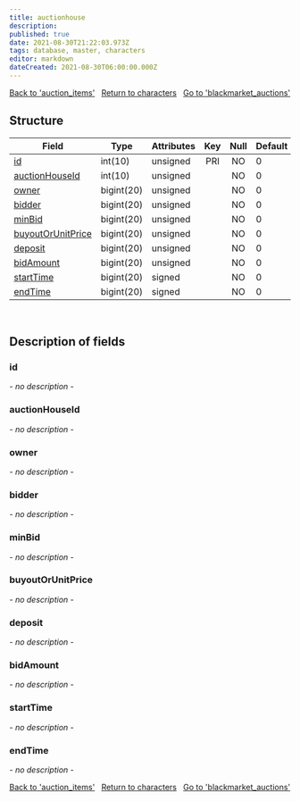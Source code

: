 ```yaml
---
title: auctionhouse
description: 
published: true
date: 2021-08-30T21:22:03.973Z
tags: database, master, characters
editor: markdown
dateCreated: 2021-08-30T06:00:00.000Z
---
```


<a href="https://dev.trinitycore.info/en/database/master/characters/auction_items" class="mt-5 v-btn v-btn--depressed v-btn--flat v-btn--outlined theme--light v-size--default darkblue--text text--lighten-3"><span class="v-btn__content"><i aria-hidden="true" class="v-icon notranslate v-icon--left mdi mdi-arrow-left theme--light"></i><span>Back to 'auction_items'</span></span></a>&nbsp;&nbsp;&nbsp;<a href="https://dev.trinitycore.info/en/database/master/characters/home" class="mt-5 v-btn v-btn--depressed v-btn--flat v-btn--outlined theme--light v-size--default darkblue--text text--lighten-3"><span class="v-btn__content"><i aria-hidden="true" class="v-icon notranslate v-icon--left mdi mdi-home-outline theme--light"></i><span>Return to characters</span></span></a>&nbsp;&nbsp;&nbsp;<a href="https://dev.trinitycore.info/en/database/master/characters/blackmarket_auctions" class="mt-5 v-btn v-btn--depressed v-btn--flat v-btn--outlined theme--light v-size--default darkblue--text text--lighten-3"><span class="v-btn__content"><span>Go to 'blackmarket_auctions'</span><i aria-hidden="true" class="v-icon notranslate v-icon--right mdi mdi-arrow-right theme--light"></i></span></a>

## Structure

| Field | Type | Attributes | Key | Null | Default | Extra | Comment |
| --- | --- | --- | :---: | :---: | --- | --- | --- |
| [id](#id) | int(10) | unsigned | PRI | NO | 0 |  |  |
| [auctionHouseId](#auctionhouseid) | int(10) | unsigned |  | NO | 0 |  |  |
| [owner](#owner) | bigint(20) | unsigned |  | NO | 0 |  |  |
| [bidder](#bidder) | bigint(20) | unsigned |  | NO | 0 |  |  |
| [minBid](#minbid) | bigint(20) | unsigned |  | NO | 0 |  |  |
| [buyoutOrUnitPrice](#buyoutorunitprice) | bigint(20) | unsigned |  | NO | 0 |  |  |
| [deposit](#deposit) | bigint(20) | unsigned |  | NO | 0 |  |  |
| [bidAmount](#bidamount) | bigint(20) | unsigned |  | NO | 0 |  |  |
| [startTime](#starttime) | bigint(20) | signed |  | NO | 0 |  |  |
| [endTime](#endtime) | bigint(20) | signed |  | NO | 0 |  |  |
&nbsp;
## Description of fields

### id
*- no description -*
&nbsp;

### auctionHouseId
*- no description -*
&nbsp;

### owner
*- no description -*
&nbsp;

### bidder
*- no description -*
&nbsp;

### minBid
*- no description -*
&nbsp;

### buyoutOrUnitPrice
*- no description -*
&nbsp;

### deposit
*- no description -*
&nbsp;

### bidAmount
*- no description -*
&nbsp;

### startTime
*- no description -*
&nbsp;

### endTime
*- no description -*
&nbsp;

<a href="https://dev.trinitycore.info/en/database/master/characters/auction_items" class="mt-5 v-btn v-btn--depressed v-btn--flat v-btn--outlined theme--light v-size--default darkblue--text text--lighten-3"><span class="v-btn__content"><i aria-hidden="true" class="v-icon notranslate v-icon--left mdi mdi-arrow-left theme--light"></i><span>Back to 'auction_items'</span></span></a>&nbsp;&nbsp;&nbsp;<a href="https://dev.trinitycore.info/en/database/master/characters/home" class="mt-5 v-btn v-btn--depressed v-btn--flat v-btn--outlined theme--light v-size--default darkblue--text text--lighten-3"><span class="v-btn__content"><i aria-hidden="true" class="v-icon notranslate v-icon--left mdi mdi-home-outline theme--light"></i><span>Return to characters</span></span></a>&nbsp;&nbsp;&nbsp;<a href="https://dev.trinitycore.info/en/database/master/characters/blackmarket_auctions" class="mt-5 v-btn v-btn--depressed v-btn--flat v-btn--outlined theme--light v-size--default darkblue--text text--lighten-3"><span class="v-btn__content"><span>Go to 'blackmarket_auctions'</span><i aria-hidden="true" class="v-icon notranslate v-icon--right mdi mdi-arrow-right theme--light"></i></span></a>

